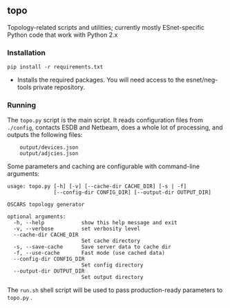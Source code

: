 ## topo

Topology-related scripts and utilities; currently mostly ESnet-specific Python code that work with Python 2.x

### Installation

`pip install -r requirements.txt`
- Installs the required packages. You will need access to the esnet/neg-tools private repository.

### Running

The `topo.py` script is the main script. It reads configuration files from 
`./config`, contacts ESDB and Netbeam, does a whole lot of processing, 
and outputs the following files:

```
    output/devices.json
    output/adjcies.json
```


Some parameters and caching are configurable with command-line arguments:
```
usage: topo.py [-h] [-v] [--cache-dir CACHE_DIR] [-s | -f]
               [--config-dir CONFIG_DIR] [--output-dir OUTPUT_DIR]

OSCARS topology generator

optional arguments:
  -h, --help            show this help message and exit
  -v, --verbose         set verbosity level
  --cache-dir CACHE_DIR
                        Set cache directory
  -s, --save-cache      Save server data to cache dir
  -f, --use-cache       Fast mode (use cached data)
  --config-dir CONFIG_DIR
                        Set config directory
  --output-dir OUTPUT_DIR
                        Set output directory

```

The `run.sh` shell script will be used to pass production-ready parameters to `topo.py` .

